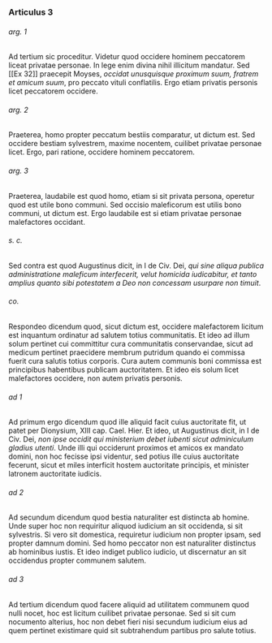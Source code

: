 ### Articulus 3

###### arg. 1
Ad tertium sic proceditur. Videtur quod occidere hominem peccatorem liceat privatae personae. In lege enim divina nihil illicitum mandatur. Sed [[Ex 32]] praecepit Moyses, *occidat unusquisque proximum suum, fratrem et amicum suum*, pro peccato vituli conflatilis. Ergo etiam privatis personis licet peccatorem occidere.

###### arg. 2
Praeterea, homo propter peccatum bestiis comparatur, ut dictum est. Sed occidere bestiam sylvestrem, maxime nocentem, cuilibet privatae personae licet. Ergo, pari ratione, occidere hominem peccatorem.

###### arg. 3
Praeterea, laudabile est quod homo, etiam si sit privata persona, operetur quod est utile bono communi. Sed occisio maleficorum est utilis bono communi, ut dictum est. Ergo laudabile est si etiam privatae personae malefactores occidant.

###### s. c.
Sed contra est quod Augustinus dicit, in I de Civ. Dei, *qui sine aliqua publica administratione maleficum interfecerit, velut homicida iudicabitur, et tanto amplius quanto sibi potestatem a Deo non concessam usurpare non timuit*.

###### co.
Respondeo dicendum quod, sicut dictum est, occidere malefactorem licitum est inquantum ordinatur ad salutem totius communitatis. Et ideo ad illum solum pertinet cui committitur cura communitatis conservandae, sicut ad medicum pertinet praecidere membrum putridum quando ei commissa fuerit cura salutis totius corporis. Cura autem communis boni commissa est principibus habentibus publicam auctoritatem. Et ideo eis solum licet malefactores occidere, non autem privatis personis.

###### ad 1
Ad primum ergo dicendum quod ille aliquid facit cuius auctoritate fit, ut patet per Dionysium, XIII cap. Cael. Hier. Et ideo, ut Augustinus dicit, in I de Civ. Dei, *non ipse occidit qui ministerium debet iubenti sicut adminiculum gladius utenti*. Unde illi qui occiderunt proximos et amicos ex mandato domini, non hoc fecisse ipsi videntur, sed potius ille cuius auctoritate fecerunt, sicut et miles interficit hostem auctoritate principis, et minister latronem auctoritate iudicis.

###### ad 2
Ad secundum dicendum quod bestia naturaliter est distincta ab homine. Unde super hoc non requiritur aliquod iudicium an sit occidenda, si sit sylvestris. Si vero sit domestica, requiretur iudicium non propter ipsam, sed propter damnum domini. Sed homo peccator non est naturaliter distinctus ab hominibus iustis. Et ideo indiget publico iudicio, ut discernatur an sit occidendus propter communem salutem.

###### ad 3
Ad tertium dicendum quod facere aliquid ad utilitatem communem quod nulli nocet, hoc est licitum cuilibet privatae personae. Sed si sit cum nocumento alterius, hoc non debet fieri nisi secundum iudicium eius ad quem pertinet existimare quid sit subtrahendum partibus pro salute totius.

